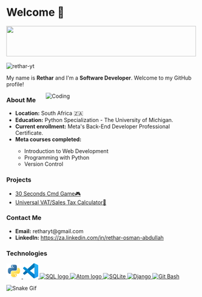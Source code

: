 <!DOCTYPE html>
<html>
<head>
</head>
<body>
<h1>Welcome 👋</h1>
  <p align="left"> <img src="https://miro.medium.com/v2/resize:fit:1400/1*bjxU4SlQTQSmK3Z-UOk0Bg.gif" width="500" height="80" /> </p>
<p align="left"> <img src="https://komarev.com/ghpvc/?username=rethar-yt&label=Profile%20Visits&color=blueviolet&style=flat" alt="rethar-yt" /> </p>
<p>My name is <strong>Rethar</strong> and I'm a <strong>Software Developer</strong>. Welcome to my GitHub profile!</p>
<img align="right" alt="Coding" width="400" src="docs/avento.gif" />
<h3>About Me</h3>
<ul>
  <li><strong>Location:</strong> South Africa 🇿🇦</li>
  <li><strong>Education:</strong> Python Specialization - The University of Michigan.</li>
  <li><strong>Current enrollment:</strong> Meta's Back-End Developer Professional Certificate.</li>
  <li><strong>Meta courses completed:</strong></li>
  <ul>
    <li>Introduction to Web Development</li>
    <li>Programming with Python</li>
    <li>Version Control</li>
  </ul>
</ul>
<h3>Projects</h3>
<ul>
  <li><a href="https://github.com/Rethar-yt/Projects/tree/main/30_Seconds_Style_Game">30 Seconds Cmd Game🎮</a></li>
  <li><a href="https://github.com/Rethar-yt/Projects/tree/main/Uni_Vat_Tax_Calculator">Universal VAT/Sales Tax Calculator📲</a></li>
</ul>
<h3>Contact Me</h3>
<ul>
  <li><strong>Email:</strong> retharyt@gmail.com</li>
  <li><strong>LinkedIn:</strong> <a href="https://za.linkedin.com/in/rethar-osman-abdullah">https://za.linkedin.com/in/rethar-osman-abdullah</a></li>
</ul>
<h3>Technologies</h3>
<p>
  <a href="https://www.python.org" target="_blank" rel="noreferrer">
    <img src="https://raw.githubusercontent.com/devicons/devicon/master/icons/python/python-original.svg" alt="python" width="40" height="40"/>
  </a> 
  <a href="https://code.visualstudio.com/" target="_blank" rel="noreferrer">
    <img src="https://github.com/devicons/devicon/blob/master/icons/vscode/vscode-original.svg" alt="Visual Studio Code" width="40" height="40"/>
  </a>
  <a href="https://en.wikipedia.org/wiki/SQL" target="_blank">
    <img src="https://upload.wikimedia.org/wikipedia/commons/thumb/8/87/Sql_data_base_with_logo.png/64px-Sql_data_base_with_logo.png" alt="SQL logo" width="40" height="40">
  </a>
  <a href="https://atom.io/docs/latest/" target="_blank">
    <img src="https://github.com/atom.png" alt="Atom logo" width="40" height="40"/>
  </a>
  <a href="https://www.sqlite.org/">
    <img src="https://www.sqlite.org/images/sqlite370_banner.gif" alt="SQLite" width="40" height="40">
  </a>
<a href="https://www.djangoproject.com/">
    <img src="https://www.djangoproject.com/s/img/logos/django-logo-negative.png" alt="Django" width="40" height="40">
  </a>
  <a href="https://git-scm.com/downloads">
    <img src="https://git-scm.com/images/logos/downloads/Git-Icon-1788C.png" alt="Git Bash" width="40" height="40">
  </a> 
</p>
  <p>
  <img src="https://art.pixilart.com/16c3630a9147a08.gif" alt="Snake Gif" width="500" height="80"/>
  </p>
